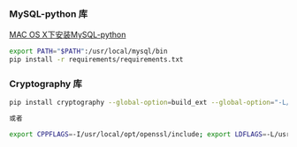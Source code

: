 ### MySQL-python 库
[MAC OS X下安装MySQL-python](https://www.jianshu.com/p/5f4537d2c10f)

``` bash
export PATH="$PATH":/usr/local/mysql/bin
pip install -r requirements/requirements.txt
```

### Cryptography 库
``` bash
pip install cryptography --global-option=build_ext --global-option="-L/usr/local/opt/openssl/lib" --global-option="-I/usr/local/opt/openssl/include"

或者

export CPPFLAGS=-I/usr/local/opt/openssl/include; export LDFLAGS=-L/usr/local/opt/openssl/lib; pip install cryptography
```
